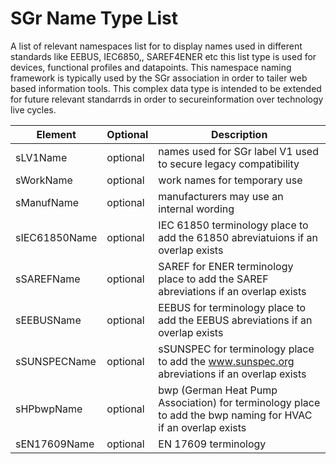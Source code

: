 # SGr Name Type List

A list of relevant namespaces list for to display names used in different standards like EEBUS, IEC6850,, SAREF4ENER etc this list type is used for devices, functional profiles and datapoints. This namespace naming framework is typically used by the SGr association in order to tailer web based information tools. This complex data type is intended to be extended for future relevant standarrds in order to secureinformation over technology live cycles.

| Element | Optional | Description |
|---------|----------|-------------|
| sLV1Name | optional | names used for SGr label V1 used to secure legacy compatibility |
| sWorkName | optional | work names for temporary use |
| sManufName | optional | manufacturers may use an internal wording |
| sIEC61850Name | optional | IEC 61850 terminology place to add the 61850 abreviatuions if an overlap exists |
| sSAREFName | optional | SAREF for ENER terminology place to add the SAREF abreviations if an overlap exists |
| sEEBUSName | optional | EEBUS for terminology place to add the EEBUS abreviations if an overlap exists |
| sSUNSPECName | optional | sSUNSPEC for terminology place to add the www.sunspec.org abreviations if an overlap exists|
| sHPbwpName | optional | bwp (German Heat Pump Association) for terminology place to add the bwp naming for HVAC if an overlap exists |
| sEN17609Name | optional | EN 17609 terminology|